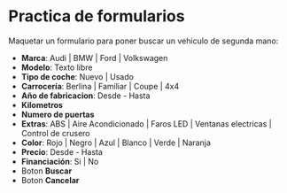 # Practica de formularios

Maquetar un formulario para poner buscar un vehiculo de segunda mano: 

- **Marca**: Audi | BMW | Ford | Volkswagen
- **Modelo**: Texto libre
- **Tipo de coche**: Nuevo | Usado
- **Carrocería**: Berlina | Familiar | Coupe | 4x4
- **Año de fabricacion**: Desde - Hasta
- **Kilometros**
- **Numero de puertas**
- **Extras**: ABS | Aire Acondicionado | Faros LED | Ventanas electricas | Control de crusero
- **Color**: Rojo | Negro | Azul | Blanco | Verde | Naranja
- **Precio**:  Desde - Hasta
- **Financiación**: Si | No
- Boton **Buscar** 
- Boton **Cancelar** 